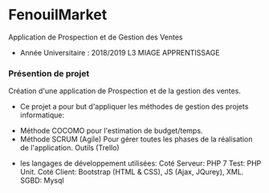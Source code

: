 # FenouilMarket
Application de Prospection et de Gestion des Ventes
* Année Universitaire : 2018/2019 L3 MIAGE APPRENTISSAGE

### Présention de projet
Création d'une application de Prospection et de la gestion des ventes.
* Ce projet a pour but d'appliquer les méthodes de gestion des projets informatique:
- Méthode COCOMO pour l'estimation de budget/temps.
- Méthode SCRUM (Agile) Pour gérer toutes les phases de la réalisation de l'application. Outils (Trello)
* les langages de développement utilisées:
Coté Serveur: PHP 7
Test: PHP Unit.
Coté Client: Bootstrap (HTML & CSS), JS (Ajax, JQurey), XML.
SGBD: Mysql